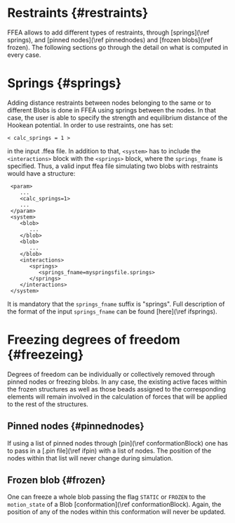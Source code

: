 Restraints {#restraints}
======================

FFEA allows to add different types of restraints, through [springs](\ref springs), 
 and [pinned nodes](\ref pinnednodes) and [frozen blobs](\ref frozen). The following 
 sections go through the detail on what is computed in every case.
 

Springs {#springs}
==================

Adding distance restraints between nodes belonging to the same or to different 
 Blobs is done in FFEA using springs between the nodes. In that case, the user
 is able to specify the strength and equilibrium distance of the Hookean potential. 
In order to use restraints, one has set:

    < calc_springs = 1 > 

in the input .ffea file. In addition to that, ` <system> ` has to include the 
 ` <interactions> ` block with the ` <springs> ` block, where the ` springs_fname ` 
 is specified. Thus, a valid input ffea file simulating two blobs with 
 restraints would have a structure:

     <param>
        ...
        <calc_springs=1>
        ...
     </param>
     <system>
        <blob>
           ...
        </blob>
        <blob>
           ...
        </blob>
        <interactions>
           <springs>
              <springs_fname=myspringsfile.springs>
           </springs>
        </interactions> 
     </system> 
 

It is mandatory that the ` springs_fname ` suffix is "springs". Full description
 of the format of the input ` springs_fname ` can be found [here](\ref ifsprings).


Freezing degrees of freedom {#freezeing}
===========================
Degrees of freedom can be individually or collectively removed through pinned nodes 
 or freezing blobs. In any case, the existing active faces within the frozen structures
 as well as those beads assigned to the corresponding elements will remain involved 
 in the calculation of forces that will be applied to the rest of the structures.

Pinned nodes  {#pinnednodes}
-----------
If using a list of pinned nodes through [pin](\ref conformationBlock) one has to pass
 in a [.pin file](\ref ifpin) with a list of nodes. The position of the nodes within
 that list will never change during simulation.  


Frozen blob {#frozen}
-----------
One can freeze a whole blob passing the flag ` STATIC ` or ` FROZEN ` to the ` motion_state ` 
 of a Blob [conformation](\ref conformationBlock). Again, the position of any of the nodes 
 within this conformation will never be updated.




